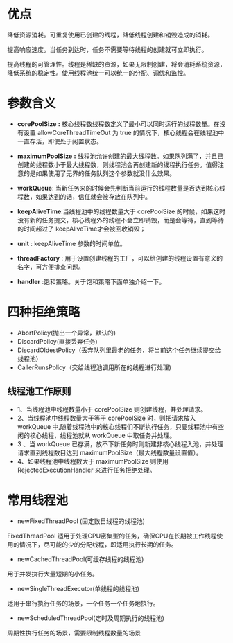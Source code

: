  

# 优点

降低资源消耗。可重复使用已创建的线程，降低线程创建和销毁造成的消耗。

提高响应速度。当任务到达时，任务不需要等待线程的创建就可立即执行。

提高线程的可管理性。线程是稀缺的资源，如果无限制创建，将会消耗系统资源，降低系统的稳定性。使用线程池统一可以统一的分配、调优和监控。

 

#  参数含义

- **corePoolSize** **:**     核心线程数线程数定义了最小可以同时运行的线程数量。在没有设置 allowCoreThreadTimeOut 为 true 的情况下，核心线程会在线程池中一直存活，即使处于闲置状态。
- **maximumPoolSize** **:**      线程池允许创建的最大线程数。如果队列满了，并且已创建的线程数小于最大线程数，则线程池会再创建新的线程执行任务。值得注意的是如果使用了无界的任务队列这个参数就没什么效果。
- **workQueue**: 当新任务来的时候会先判断当前运行的线程数量是否达到核心线程数，如果达到的话，信任就会被存放在队列中。
- **keepAliveTime**:当线程池中的线程数量大于 corePoolSize 的时候，如果这时没有新的任务提交，核心线程外的线程不会立即销毁，而是会等待，直到等待的时间超过了     keepAliveTime才会被回收销毁；

- **unit** : keepAliveTime 参数的时间单位。
- **threadFactory** : 用于设置创建线程的工厂，可以给创建的线程设置有意义的名字，可方便排查问题。
- **handler** :饱和策略。关于饱和策略下面单独介绍一下。

# 四种拒绝策略

- AbortPolicy(抛出一个异常，默认的)
- DiscardPolicy(直接丢弃任务)
- DiscardOldestPolicy（丢弃队列里最老的任务，将当前这个任务继续提交给线程池）
- CallerRunsPolicy（交给线程池调用所在的线程进行处理)

## 线程池工作原则

- 1、当线程池中线程数量小于 corePoolSize 则创建线程，并处理请求。
- 2、当线程池中线程数量大于等于 corePoolSize 时，则把请求放入 workQueue 中,随着线程池中的核心线程们不断执行任务，只要线程池中有空闲的核心线程，线程池就从 workQueue 中取任务并处理。
- 3 、当 workQueue 已存满，放不下新任务时则新建非核心线程入池，并处理请求直到线程数目达到 maximumPoolSize（最大线程数量设置值）。
- 4、如果线程池中线程数大于 maximumPoolSize 则使用 RejectedExecutionHandler 来进行任务拒绝处理。

# 常用线程池

- newFixedThreadPool     (固定数目线程的线程池)

FixedThreadPool 适用于处理CPU密集型的任务，确保CPU在长期被工作线程使用的情况下，尽可能的少的分配线程，即适用执行长期的任务。

- newCachedThreadPool(可缓存线程的线程池)

用于并发执行大量短期的小任务。

- newSingleThreadExecutor(单线程的线程池)

适用于串行执行任务的场景，一个任务一个任务地执行。

- newScheduledThreadPool(定时及周期执行的线程池)     

周期性执行任务的场景，需要限制线程数量的场景